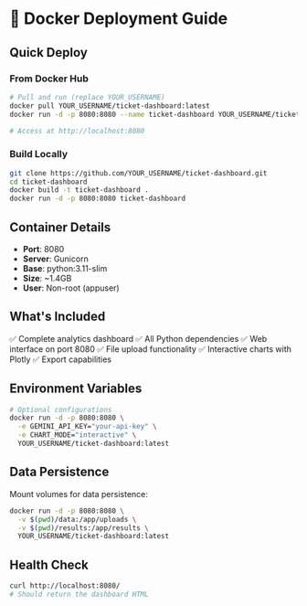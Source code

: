 # 🐳 Docker Deployment Guide

## Quick Deploy

### From Docker Hub
```bash
# Pull and run (replace YOUR_USERNAME)
docker pull YOUR_USERNAME/ticket-dashboard:latest
docker run -d -p 8080:8080 --name ticket-dashboard YOUR_USERNAME/ticket-dashboard:latest

# Access at http://localhost:8080
```

### Build Locally
```bash
git clone https://github.com/YOUR_USERNAME/ticket-dashboard.git
cd ticket-dashboard
docker build -t ticket-dashboard .
docker run -d -p 8080:8080 ticket-dashboard
```

## Container Details
- **Port**: 8080
- **Server**: Gunicorn
- **Base**: python:3.11-slim
- **Size**: ~1.4GB
- **User**: Non-root (appuser)

## What's Included
✅ Complete analytics dashboard
✅ All Python dependencies
✅ Web interface on port 8080
✅ File upload functionality
✅ Interactive charts with Plotly
✅ Export capabilities

## Environment Variables
```bash
# Optional configurations
docker run -d -p 8080:8080 \
  -e GEMINI_API_KEY="your-api-key" \
  -e CHART_MODE="interactive" \
  YOUR_USERNAME/ticket-dashboard:latest
```

## Data Persistence
Mount volumes for data persistence:
```bash
docker run -d -p 8080:8080 \
  -v $(pwd)/data:/app/uploads \
  -v $(pwd)/results:/app/results \
  YOUR_USERNAME/ticket-dashboard:latest
```

## Health Check
```bash
curl http://localhost:8080/
# Should return the dashboard HTML
```